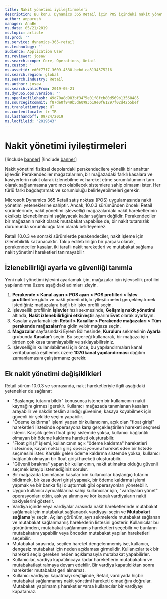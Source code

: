 ```yaml
---
title: Nakit yönetimi iyileştirmeleri
description: Bu konu, Dynamics 365 Retail için POS içindeki nakit yönetimi iyileştirmelerini açıklar.
author: anpurush
manager: AnnBe
ms.date: 05/21/2019
ms.topic: article
ms.prod: ''
ms.service: dynamics-365-retail
ms.technology: ''
audience: Application User
ms.reviewer: josaw
ms.search.scope: Core, Operations, Retail
ms.custom: ''
ms.assetid: ed0f77f7-3609-4330-bebd-ca3134575216
ms.search.region: global
ms.search.industry: Retail
ms.author: josaw
ms.search.validFrom: 2019-05-21
ms.dyn365.ops.version: ''
ms.openlocfilehash: 49d70a8d983bf3475e01f8fcb80d569b13568485
ms.sourcegitcommit: f87de0f949b5d60993b19e0f61297f02d42b5bef
ms.translationtype: HT
ms.contentlocale: tr-TR
ms.lasthandoff: 09/24/2019
ms.locfileid: "2019543"
---
```

# <a name="cash-management-improvements"></a>Nakit yönetimi iyileştirmeleri

[!include [banner](includes/banner.md)]
[!include [banner](../includes/preview-banner.md)]

Nakit yönetimi fiziksel depolardaki perakendecilere yönelik bir anahtar işlevdir. Perakendeciler mağazalarının, bir mağazadaki farklı kasalara ve kasiyerlerin nakit olarak izlenebilme ve hareket etme sorumlulumının tam olarak sağlanmasına yardımcı olabilecek sistemlere sahip olmasını ister. Her türlü farkı bağdaştırmak ve sorumluluğu belirleyebilmeleri gerekir.


Microsoft Dynamics 365 Retail satış noktası (POS) uygulamasında nakit yönetimi yeteneklerine sahiptir. Ancak, 10.0.3 sürümünden önceki Retail sürümlerinde, nakit yönetimi işlevselliği mağazalardaki nakit hareketlerinin eksiksiz izlenebilmesini sağlayacak kadar sağlam değildir. Perakendeciler bir mağazanın nakit olarak mutabakat yapabilse de, bir nakit tutarsızlık durumunda sorumluluğu tam olarak belirleyemez.


Retail 10.0.3 ve sonraki sürümlerde perakendeciler, nakit işleme için izlenebilirlik kazanacaktır. Takip edilebilirliğin bir parçası olarak, perakendeciler kasalar, iki taraflı nakit hareketleri ve mutabakat sağlama nakit yönetimi hareketleri tanımayabilir.

## <a name="set-up-traceability-and-define-safes"></a>İzlenebilirliği ayarla ve güvenliği tanımla

Yeni nakit yönetimi işlevini ayarlamak için, mağazalar için işlevsellik profilini yapılandırma üzere aşağıdaki adımları izleyin.

1. **Perakende \> Kanal ayarı \> POS ayarı \> POS profilleri \> İşlev profilleri**'ne gidin ve nakit yönetimi için iyileştirmeleri gerçekleştirmek istediğiniz mağazalara bağlı bir işlev profili seçin.
2. İşlevsellik profilinin **İşlevler** hızlı sekmesinde, **Gelişmiş nakit yönetimi** altında, **Nakit izlenebilirliğini etkinleştir** ayarını **Evet** olarak ayarlayın.
3. Kasalar ayarlamak için **Retail \> Kanallar \> Perakende mağazaları \> Tüm perakende mağazaları**'na gidin ve bir mağaza seçin.
4. **Mağazalar** sayfasındaki Eylem Bölmesinde, **Kurulum** sekmesinin **Ayarla** grubunda **Kasalar**'ı seçin. Bu seçeneği kullanarak, bir mağaza için birden çok kasa tanımlayabilir ve saklayabilirsiniz.
4. İşlevselliğin kullanılabilmesi için önce, bu yapılandırmaları kanal veritabanıyla eşitlemek üzere **1070 kanal yapılandırması** dağıtım zamanlamasını çalıştırmanız gerekir.

## <a name="additional-cash-management-changes"></a>Ek nakit yönetimi değişiklikleri

Retail sürüm 10.0.3 ve sonrasında, nakit hareketleriyle ilgili aşağıdaki yetenekler de sağlanır:

- "Başlangıç tutarını bildir" konusunda istenen bir kullanıcının nakit kaynağını girmesi gerekir. Kullanıcı, mağazada tanımlanan kasaları arayabilir ve nakdin teslim alındığı güvenine, kasaya koyabilmek için güvenli bir şekilde seçim yapabilir.
- "Ödeme kaldırma" işlemi yapan bir kullanıcının, açık olan "float girişi" hareketleri listesinde operasyona karşı gerçekleştirilen hareketi seçmesi istenir. Karşılık gelen float girişi sistemde yoksa, kullanıcı bağlantılı olmayan bir ödeme kaldırma hareketi oluşturabilir.
- "Float girişi" işlemi, kullanıcının açık "ödeme kaldırma" hareketleri listesinde, kayan noktalı giriş operasyonunu hareket eden bir listede seçmesini ister. Karşılık gelen ödeme kaldırma sistemde yoksa, kullanıcı bağlantılı olmayan bir float girişi hareketi oluşturabilir.
- "Güvenli bırakma" yapan bir kullanıcının, nakit atılmakta olduğu güvenli seçmek isteyip istemediğiniz sorulur.
- Bir mağazada tanımlanan kasalar için kullanıcılar başlangıç tutarını bildirmek, bir kasa devri girişi yapmak, bir ödeme kaldırma işlemi yapmak ve bir banka fişi oluşturmak gibi operasyonları yönetebilir.
- Uygun kullanıcı ayrıcalıklarına sahip kullanıcılar için, "vardiyaları yönet" operasyonları etkin, askıya alınmış ve kör kapalı vardiyaların nakit bakiyelerini gösterir.
- Vardiya içinde veya vardiyalar arasında nakit hareketlerinde mutabakat sağlamak için mutabakat sağlanacak vardiyayı seçin ve **Mutabakat sağlama**'yı seçin. Açılan görünüm, ayrı sekmelerde mutabakat sağlanan ve mutabakat sağlanmamış hareketlerin listesini gösterir. Kullanıcılar bu görünümden, mutabakat sağlanmamış hareketleri seçebilir ve bunların mutabakatını yapabilir veya önceden mutabakat yapılan hareketleri seçebilir.
- Mutabakat sırasında, seçilen hareket dengelenmemiş ise, kullanıcı, dengesiz mutabakat için neden açıklaması girmelidir. Kullanıcılar tek bir hareketi seçip gereken neden açıklamasıyla mutabakat yapabilirler.
- Kullanıcılar, vardiya kapatılıncaya kadar hareketlerin mutabakatını ve mutabakatlaştıralmaya devam edebilir. Bir vardiya kapatıldıktan sonra hareketler mutabakat geri alınamaz.
- Kullanıcı vardiyayı kapatmayı seçtiğinde, Retail, vardiyada hiçbir mutabakat sağlanmamış nakit yönetimi hareketi olmadığını doğrular. Mutabakatı yapılmamış hareketler varsa kullanıcılar bir vardiyayı kapatamaz.

